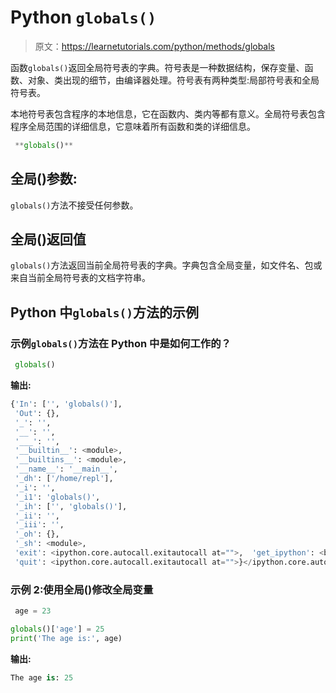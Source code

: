 # Python `globals()`

> 原文：<https://learnetutorials.com/python/methods/globals>

函数`globals()`返回全局符号表的字典。符号表是一种数据结构，保存变量、函数、对象、类出现的细节，由编译器处理。符号表有两种类型:局部符号表和全局符号表。

本地符号表包含程序的本地信息，它在函数内、类内等都有意义。全局符号表包含程序全局范围的详细信息，它意味着所有函数和类的详细信息。

```py
 **globals()** 

```

## 全局()参数:

`globals()`方法不接受任何参数。

## 全局()返回值

`globals()`方法返回当前全局符号表的字典。字典包含全局变量，如文件名、包或来自当前全局符号表的文档字符串。

## Python 中`globals()`方法的示例

### 示例`globals()`方法在 Python 中是如何工作的？

```py
 globals() 

```

**输出:**

```py
{'In': ['', 'globals()'],
 'Out': {},
 '_': '',
 '__': '',
 '___': '',
 '__builtin__': <module>,
 '__builtins__': <module>,
 '__name__': '__main__',
 '_dh': ['/home/repl'],
 '_i': '',
 '_i1': 'globals()',
 '_ih': ['', 'globals()'],
 '_ii': '',
 '_iii': '',
 '_oh': {},
 '_sh': <module>,
 'exit': <ipython.core.autocall.exitautocall at="">,  'get_ipython': <bound interactiveshell.get_ipyth="" method="" of="">>,
 'quit': <ipython.core.autocall.exitautocall at="">}</ipython.core.autocall.exitautocall></bound></ipython.core.autocall.exitautocall></module></module></module> 
```

### 示例 2:使用全局()修改全局变量

```py
 age = 23

globals()['age'] = 25
print('The age is:', age) 

```

**输出:**

```py
The age is: 25 
```